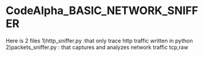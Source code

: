 # CodeAlpha_BASIC_NETWORK_SNIFFER
Here is 2 files 
1)http_sniffer.py :that only trace http traffic written in python 
2)packets_sniffer.py : that captures and analyzes network traffic tcp,raw
